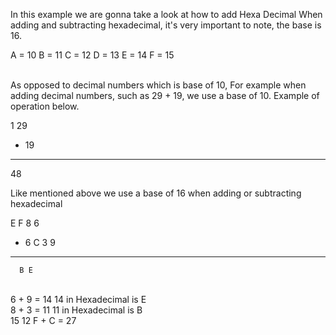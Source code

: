 
In this example we are gonna take a look at how to add Hexa Decimal
When adding and subtracting hexadecimal, it's very important to note, the base is 16.

A = 10
B = 11
C = 12 
D = 13
E = 14
F = 15


<br>
As opposed to decimal numbers which is base of 10,
For example when adding decimal numbers, such as 29 + 19, we use a base of 10. Example of operation below.
<br>

  1
  29
+ 19
-----
  48
 
Like mentioned above we use a base of 16 when adding or subtracting hexadecimal 
     
  E F 8 6
+ 6 C 3 9
------------
      B E
 

<br>
6 + 9 = 14  
14 in Hexadecimal is E 

<br>
8 + 3 = 11
11 in Hexadecimal is B

<br>
15   12
F  +  C  = 27 




      
     

